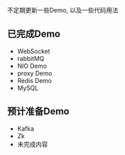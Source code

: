 

不定期更新一些Demo, 以及一些代码用法





## 已完成Demo

- WebSocket
- rabbitMQ
- NIO Demo
- proxy Demo
- Redis Demo
- MySQL

## 预计准备Demo
- Kafka
- Zk
- 未完成内容

